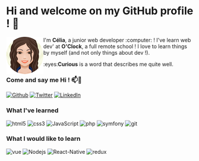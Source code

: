 <h1> Hi and welcome on my GitHub profile ! 👋 </h1>

<img align="left" width="100" height="100" src="avatar.png"/> 

<p> I'm <strong>Célia</strong>, a junior web developer :computer:  ! I've learn web dev' at <strong>O'Clock</strong>, a full remote school ! I love to learn things by    myself (and not only things   about dev !). </p>
  
<p> :eyes:<strong>Curious</strong> is a word that describes me quite well.</p>


### Come and say me Hi ! 📫💬 

<p><a href="https://github.com/celia-tosic" target="_blank"><img alt="Github" src="https://img.shields.io/badge/GitHub-%2312100E.svg?&style=for-the-badge&logo=Github&logoColor=white" /></a> <a href="https://twitter.com/Cellmiix" target="_blank"><img alt="Twitter" src="https://img.shields.io/badge/twitter-%231DA1F2.svg?&style=for-the-badge&logo=twitter&logoColor=white" /></a> <a href="https://www.linkedin.com/in/célia-t-368194115" target="_blank"><img alt="LinkedIn" src="https://img.shields.io/badge/linkedin-%230077B5.svg?&style=for-the-badge&logo=linkedin&logoColor=white" /></a> 
</p>


### What I've learned

<p>
  <img alt="html5" src="https://img.shields.io/badge/html5-%23E34F26.svg?style=for-the-badge&logo=html5&logoColor=white" />
  <img alt="css3" src="https://img.shields.io/badge/css3-%231572B6.svg?style=for-the-badge&logo=css3&logoColor=white" />
  <img alt="JavaScript" src="https://img.shields.io/badge/javascript-%23323330.svg?style=for-the-badge&logo=javascript&logoColor=%23F7DF1E" />
  <img alt="php" src="https://img.shields.io/badge/php-%23777BB4.svg?style=for-the-badge&logo=php&logoColor=white" />
  <img alt="symfony" src="https://img.shields.io/badge/symfony-%23000000.svg?style=for-the-badge&logo=symfony&logoColor=white" />
  <img alt="git" src="https://img.shields.io/badge/git-%23F05033.svg?style=for-the-badge&logo=git&logoColor=white" />

</p>

### What I would like to learn 

<p>
  <img alt="vue" src="https://img.shields.io/badge/-Vue-4fc08d?style=flat-square&logo=Vue.js&logoColor=white" /> 
  <img alt="Nodejs" src="https://img.shields.io/badge/-Nodejs-43853d?style=flat-square&logo=Node.js&logoColor=white" />
  <img alt="React-Native" src="https://img.shields.io/badge/-React--Native-45b8d8?style=flat-square&logo=react&logoColor=white" />
  <img alt="redux" src="https://img.shields.io/badge/-Redux-764ABC?style=flat-square&logo=redux&logoColor=white" />
</p>
